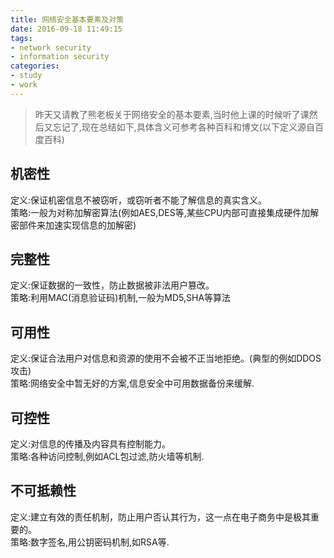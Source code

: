 ```yaml
---
title: 网络安全基本要素及对策
date: 2016-09-18 11:49:15
tags:
- network security
- information security
categories:
- study
- work
---
```




> 昨天又请教了熊老板关于网络安全的基本要素,当时他上课的时候听了课然后又忘记了,现在总结如下,具体含义可参考各种百科和博文(以下定义源自百度百科)

## 机密性
定义:保证机密信息不被窃听，或窃听者不能了解信息的真实含义。  
策略:一般为对称加解密算法(例如AES,DES等,某些CPU内部可直接集成硬件加解密部件来加速实现信息的加解密)
## 完整性
定义:保证数据的一致性，防止数据被非法用户篡改。  
策略:利用MAC(消息验证码)机制,一般为MD5,SHA等算法
## 可用性
定义:保证合法用户对信息和资源的使用不会被不正当地拒绝。(典型的例如DDOS攻击)  
策略:网络安全中暂无好的方案,信息安全中可用数据备份来缓解.
## 可控性
定义:对信息的传播及内容具有控制能力。  
策略:各种访问控制,例如ACL包过滤,防火墙等机制.
## 不可抵赖性
定义:建立有效的责任机制，防止用户否认其行为，这一点在电子商务中是极其重要的。  
策略:数字签名,用公钥密码机制,如RSA等.

